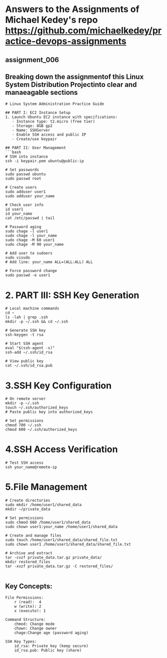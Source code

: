 # Answers to the Assignments of Michael Kedey's repo https://github.com/michaelkedey/practice-devops-assignments

 ## assignment_006

## Breaking down the assignmentof this Linux System Distribution Projectinto clear and manaeagable sections

```
# Linux System Administration Practice Guide

## PART I: EC2 Instance Setup
1. Launch Ubuntu EC2 instance with specifications:
   - Instance type: t2.micro (free tier)
   - Storage: 8GB gp2
   - Name: SSHServer
   - Enable SSH access and public IP
   - Create/use keypair

## PART II: User Management
```bash
# SSH into instance
ssh -i keypair.pem ubuntu@public-ip

# Set passwords
sudo passwd ubuntu
sudo passwd root

# Create users
sudo adduser user1
sudo adduser your_name

# Check user info
id user1
id your_name
cat /etc/passwd | tail

# Password aging
sudo chage -l user1
sudo chage -l your_name
sudo chage -M 60 user1
sudo chage -M 90 your_name

# Add user to sudoers
sudo visudo
# Add line: your_name ALL=(ALL:ALL) ALL

# Force password change
sudo passwd -e user1

```
# 2. PART III: SSH Key Generation
```
# Local machine commands
cd ~
ls -lah | grep .ssh
mkdir -p ~/.ssh && cd ~/.ssh

# Generate SSH key
ssh-keygen -t rsa

# Start SSH agent
eval "$(ssh-agent -s)"
ssh-add ~/.ssh/id_rsa

# View public key
cat ~/.ssh/id_rsa.pub

```

# 3.SSH Key Configuration

```
# On remote server
mkdir -p ~/.ssh
touch ~/.ssh/authorized_keys
# Paste public key into authorized_keys

# Set permissions
chmod 700 ~/.ssh
chmod 600 ~/.ssh/authorized_keys

```

# 4.SSH Access Verification
```
# Test SSH access
ssh your_name@remote-ip
```
# 5.File Management

```
# Create directories
sudo mkdir /home/user1/shared_data
mkdir ~/private_data

# Set permissions
sudo chmod 660 /home/user1/shared_data
sudo chown user1:your_name /home/user1/shared_data

# Create and manage files
sudo touch /home/user1/shared_data/shared_file.txt
sudo chown user1 /home/user1/shared_data/shared_file.txt

# Archive and extract
tar -cvzf private_data.tar.gz private_data/
mkdir restored_files
tar -xvzf private_data.tar.gz -C restored_files/


```


## Key Concepts:
    File Permissions:
        r (read):  4
        w (write): 2
        x (execute): 1

    Command Structure:
        chmod: Change mode
        chown: Change owner
        chage:Change age (password aging)

    SSH Key Types:
        id_rsa: Private key (keep secure)
        id_rsa.pub: Public key (share)